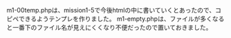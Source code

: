 m1-00temp.phpは、mission1-5で今後htmlの中に書いていくとあったので、コピペできるようテンプレを作りました。
m1-empty.phpは、ファイルが多くなると一番下のファイル名が見えにくくなり不便だったので置いておきました。
